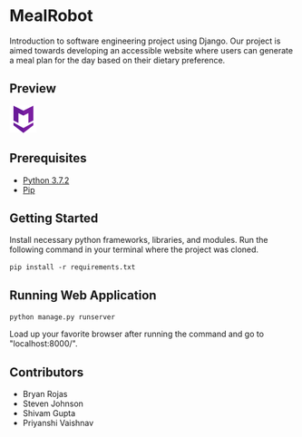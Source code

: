 # MealRobot
Introduction to software engineering project using Django. Our project is aimed towards developing an accessible website where users can generate a meal plan for the day based on their dietary preference.

## Preview

![MealRobot Demo GIF](https://github.com/adam-p/markdown-here/raw/master/src/common/images/icon48.png "MealRobot Demo GIF")

## Prerequisites

* [Python 3.7.2](https://www.python.org/downloads/)
* [Pip](https://pip.pypa.io/en/stable/installing/)

## Getting Started

Install necessary python frameworks, libraries, and modules. Run the following command in your terminal where the project was cloned.
```
pip install -r requirements.txt
```

## Running Web Application

```
python manage.py runserver
```

Load up your favorite browser after running the command and go to "localhost:8000/".


## Contributors

* Bryan Rojas
* Steven Johnson
* Shivam Gupta
* Priyanshi Vaishnav